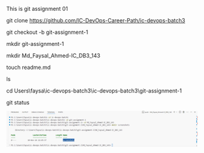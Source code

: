 This is git assignment 01

git clone https://github.com/IC-DevOps-Career-Path/ic-devops-batch3

git checkout -b git-assignment-1

mkdir git-assignment-1

mkdir Md_Faysal_Ahmed-IC_DB3_143

touch readme.md

ls

cd Users\faysa\ic-devops-batch3\ic-devops-batch3\git-assignment-1

git status

![](screenshots/Screenshot%202024-11-10%20224613.png)
